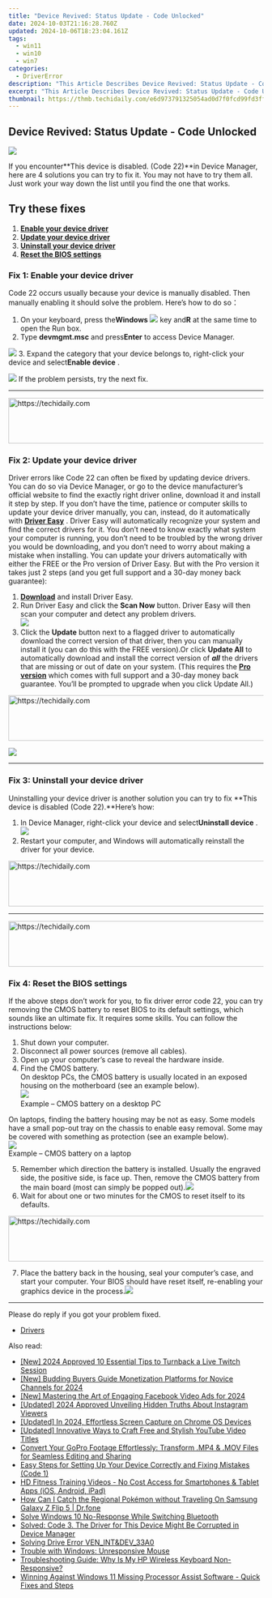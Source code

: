 ```yaml
---
title: "Device Revived: Status Update - Code Unlocked"
date: 2024-10-03T21:16:28.760Z
updated: 2024-10-06T18:23:04.161Z
tags:
  - win11
  - win10
  - win7
categories:
  - DriverError
description: "This Article Describes Device Revived: Status Update - Code Unlocked"
excerpt: "This Article Describes Device Revived: Status Update - Code Unlocked"
thumbnail: https://thmb.techidaily.com/e6d973791325054ad0d7f0fcd99fd3ff0a56a44316e750df20403e0686bc2309.jpg
---
```


## Device Revived: Status Update - Code Unlocked

![](https://images.drivereasy.com/wp-content/uploads/2018/09/img_5b988610e117a.png)

If you encounter**This device is disabled. (Code 22)**in Device Manager, here are 4 solutions you can try to fix it. You may not have to try them all. Just work your way down the list until you find the one that works.

## Try these fixes

1. [**Enable your device driver**](https://imp.i357552.net/jzg4rq)
2. [**Update your device driver**](https://aofit.pxf.io/mmjyxq)
3. [**Uninstall your device driver**](https://cowinaudio.pxf.io/pyx40e)
4. **[Reset the BIOS settings](https://bluettius.sjv.io/dkpnv2)**

### Fix 1: Enable your device driver

Code 22 occurs usually because your device is manually disabled. Then manually enabling it should solve the problem. Here’s how to do so：

1. On your keyboard, press the**Windows** ![](https://images.drivereasy.com/wp-content/uploads/2018/08/img_5b7b8ac86a6f5.png) key and**R** at the same time to open the Run box.
2. Type **devmgmt.msc** and press**Enter**  to access Device Manager.  

![](https://images.drivereasy.com/wp-content/uploads/2018/09/img_5b98e3f572c04.png)
3. Expand the category that your device belongs to, right-click your device and select**Enable device** .  

![](https://images.drivereasy.com/wp-content/uploads/2018/09/img_5b98e536637bc.jpg)
If the problem persists, try the next fix.

---

<!-- affiliate ads begin -->
<a href="https://appsumo.8odi.net/c/5597632/2137412/7443" target="_top" id="2137412">
  <img src="//a.impactradius-go.com/display-ad/7443-2137412" border="0" alt="https://techidaily.com" width="728" height="90"/>
</a>
<img height="0" width="0" src="https://appsumo.8odi.net/i/5597632/2137412/7443" style="position:absolute;visibility:hidden;" border="0" />
<!-- affiliate ads end -->

### Fix 2: Update your device driver

Driver errors like Code 22 can often be fixed by updating device drivers. You can do so via Device Manager, or go to the device manufacturer’s official website to find the exactly right driver online, download it and install it step by step. If you don’t have the time, patience or computer skills to update your device driver manually, you can, instead, do it automatically with **[Driver Easy](https://tools.techidaily.com/drivereasy/download/)** . Driver Easy will automatically recognize your system and find the correct drivers for it. You don’t need to know exactly what system your computer is running, you don’t need to be troubled by the wrong driver you would be downloading, and you don’t need to worry about making a mistake when installing.  You can update your drivers automatically with either the FREE or the Pro version of Driver Easy. But with the Pro version it takes just 2 steps (and you get full support and a 30-day money back guarantee):

1. **[Download](https://tools.techidaily.com/drivereasy/download/)**  and install Driver Easy.
2. Run Driver Easy and click the **Scan Now**  button. Driver Easy will then scan your computer and detect any problem drivers.  
![](https://images.drivereasy.com/wp-content/uploads/2018/09/img_5b98ecd845a65.jpg)
3. Click the **Update** button next to a flagged driver to automatically download the correct version of that driver, then you can manually install it (you can do this with the FREE version).Or click **Update All** to automatically download and install the correct version of **_all_** the drivers that are missing or out of date on your system. (This requires the **[Pro version](https://tools.techidaily.com/drivereasy/download/)**  which comes with full support and a 30-day money back guarantee. You’ll be prompted to upgrade when you click Update All.)  

<!-- affiliate ads begin -->
<a href="https://appsumo.8odi.net/c/5597632/2144273/7443" target="_top" id="2144273">
  <img src="//a.impactradius-go.com/display-ad/7443-2144273" border="0" alt="https://techidaily.com" width="728" height="90"/>
</a>
<img height="0" width="0" src="https://appsumo.8odi.net/i/5597632/2144273/7443" style="position:absolute;visibility:hidden;" border="0" />
<!-- affiliate ads end -->

![](https://images.drivereasy.com/wp-content/uploads/2018/09/img_5b98ecfc678b7.jpg)

---

### Fix 3: Uninstall your device driver

Uninstalling your device driver is another solution you can try to fix **This device is disabled (Code 22).**Here’s how:

1. In Device Manager, right-click your device and select**Uninstall device** .  
![](https://images.drivereasy.com/wp-content/uploads/2018/09/img_5b98ea2541557.jpg)
2. Restart your computer, and Windows will automatically reinstall the driver for your device.

<!-- affiliate ads begin -->
<a href="https://appsumo.8odi.net/c/5597632/2151856/7443" target="_top" id="2151856">
  <img src="//a.impactradius-go.com/display-ad/7443-2151856" border="0" alt="https://techidaily.com" width="728" height="90"/>
</a>
<img height="0" width="0" src="https://appsumo.8odi.net/i/5597632/2151856/7443" style="position:absolute;visibility:hidden;" border="0" />
<!-- affiliate ads end -->

---

<!-- affiliate ads begin -->
<a href="https://appsumo.8odi.net/c/5597632/2112008/7443" target="_top" id="2112008">
  <img src="//a.impactradius-go.com/display-ad/7443-2112008" border="0" alt="https://techidaily.com" width="728" height="90"/>
</a>
<img height="0" width="0" src="https://appsumo.8odi.net/i/5597632/2112008/7443" style="position:absolute;visibility:hidden;" border="0" />
<!-- affiliate ads end -->

### Fix 4: Reset the BIOS settings

If the above steps don’t work for you, to fix driver error code 22, you can try removing the CMOS battery to reset BIOS to its default settings, which sounds like an ultimate fix. It requires some skills. You can follow the instructions below:

1. Shut down your computer.
2. Disconnect all power sources (remove all cables).
3. Open up your computer’s case to reveal the hardware inside.
4. Find the CMOS battery.  
 On desktop PCs, the CMOS battery is usually located in an exposed housing on the motherboard (see an example below).  
![](https://images.drivereasy.com/wp-content/uploads/2018/09/img_5b98c88244255.jpg)  
 Example – CMOS battery on a desktop PC  

 On laptops, finding the battery housing may be not as easy. Some models have a small pop-out tray on the chassis to enable easy removal. Some may be covered with something as protection (see an example below).  
![](https://images.drivereasy.com/wp-content/uploads/2018/09/img_5b98c4a50b434.jpg)  
 Example – CMOS battery on a laptop

5. Remember which direction the battery is installed. Usually the engraved side, the positive side, is face up. Then, remove the CMOS battery from the main board (most can simply be popped out).![](https://images.drivereasy.com/wp-content/uploads/2018/09/img_5b98c58fd6ffe.jpg)
6. Wait for about one or two minutes for the CMOS to reset itself to its defaults.

<!-- affiliate ads begin -->
<a href="https://aligracehair.sjv.io/c/5597632/1915870/19272" target="_top" id="1915870">
  <img src="//a.impactradius-go.com/display-ad/19272-1915870" border="0" alt="https://techidaily.com" width="728" height="90"/>
</a>
<img height="0" width="0" src="https://aligracehair.sjv.io/i/5597632/1915870/19272" style="position:absolute;visibility:hidden;" border="0" />
<!-- affiliate ads end -->

7. Place the battery back in the housing, seal your computer’s case, and start your computer. Your BIOS should have reset itself, re-enabling your graphics device in the process.![](https://images.drivereasy.com/wp-content/uploads/2018/09/img_5b98c68d02c94.jpg)

---

Please do reply if you got your problem fixed.

* [Drivers](https://tools.techidaily.com/drivereasy/download/)

<ins class="adsbygoogle"
     style="display:block"
     data-ad-format="autorelaxed"
     data-ad-client="ca-pub-7571918770474297"
     data-ad-slot="1223367746"></ins>

<ins class="adsbygoogle"
     style="display:block"
     data-ad-client="ca-pub-7571918770474297"
     data-ad-slot="8358498916"
     data-ad-format="auto"
     data-full-width-responsive="true"></ins>

<span class="atpl-alsoreadstyle">Also read:</span>
<div><ul>
<li><a href="https://fox-info.techidaily.com/new-2024-approved-10-essential-tips-to-turnback-a-live-twitch-session/"><u>[New] 2024 Approved 10 Essential Tips to Turnback a Live Twitch Session</u></a></li>
<li><a href="https://facebook-video-share.techidaily.com/new-budding-buyers-guide-monetization-platforms-for-novice-channels-for-2024/"><u>[New] Budding Buyers Guide Monetization Platforms for Novice Channels for 2024</u></a></li>
<li><a href="https://facebook-clips.techidaily.com/new-mastering-the-art-of-engaging-facebook-video-ads-for-2024/"><u>[New] Mastering the Art of Engaging Facebook Video Ads for 2024</u></a></li>
<li><a href="https://instagram-video-files.techidaily.com/updated-2024-approved-unveiling-hidden-truths-about-instagram-viewers/"><u>[Updated] 2024 Approved Unveiling Hidden Truths About Instagram Viewers</u></a></li>
<li><a href="https://visual-screen-recording.techidaily.com/updated-in-2024-effortless-screen-capture-on-chrome-os-devices/"><u>[Updated] In 2024, Effortless Screen Capture on Chrome OS Devices</u></a></li>
<li><a href="https://facebook-record-videos.techidaily.com/updated-innovative-ways-to-craft-free-and-stylish-youtube-video-titles/"><u>[Updated] Innovative Ways to Craft Free and Stylish YouTube Video Titles</u></a></li>
<li><a href="https://vp-tips.techidaily.com/convert-your-gopro-footage-effortlessly-transform-mp4-and-mov-files-for-seamless-editing-and-sharing/"><u>Convert Your GoPro Footage Effortlessly: Transform .MP4 & .MOV Files for Seamless Editing and Sharing</u></a></li>
<li><a href="https://driver-error.techidaily.com/easy-steps-for-setting-up-your-device-correctly-and-fixing-mistakes-code-1/"><u>Easy Steps for Setting Up Your Device Correctly and Fixing Mistakes (Code 1)</u></a></li>
<li><a href="https://techtrends.techidaily.com/hd-fitness-training-videos-no-cost-access-for-smartphones-and-tablet-apps-ios-android-ipad/"><u>HD Fitness Training Videos - No Cost Access for Smartphones & Tablet Apps (iOS, Android, iPad)</u></a></li>
<li><a href="https://change-location.techidaily.com/how-can-i-catch-the-regional-pokemon-without-traveling-on-samsung-galaxy-z-flip-5-drfone-by-drfone-virtual-android/"><u>How Can I Catch the Regional Pokémon without Traveling On Samsung Galaxy Z Flip 5 | Dr.fone</u></a></li>
<li><a href="https://driver-error.techidaily.com/solve-windows-10-no-response-while-switching-bluetooth/"><u>Solve Windows 10 No-Response While Switching Bluetooth</u></a></li>
<li><a href="https://driver-error.techidaily.com/solved-code-3-the-driver-for-this-device-might-be-corrupted-in-device-manager/"><u>Solved: Code 3. The Driver for This Device Might Be Corrupted in Device Manager</u></a></li>
<li><a href="https://driver-error.techidaily.com/solving-drive-error-venintanddev33a0/"><u>Solving Drive Error VEN_INT&DEV_33A0</u></a></li>
<li><a href="https://driver-error.techidaily.com/trouble-with-windows-unresponsive-mouse/"><u>Trouble with Windows: Unresponsive Mouse</u></a></li>
<li><a href="https://driver-error.techidaily.com/troubleshooting-guide-why-is-my-hp-wireless-keyboard-non-responsive/"><u>Troubleshooting Guide: Why Is My HP Wireless Keyboard Non-Responsive?</u></a></li>
<li><a href="https://driver-error.techidaily.com/winning-against-windows-11-missing-processor-assist-software-quick-fixes-and-steps/"><u>Winning Against Windows 11 Missing Processor Assist Software - Quick Fixes and Steps</u></a></li>
</ul></div>

